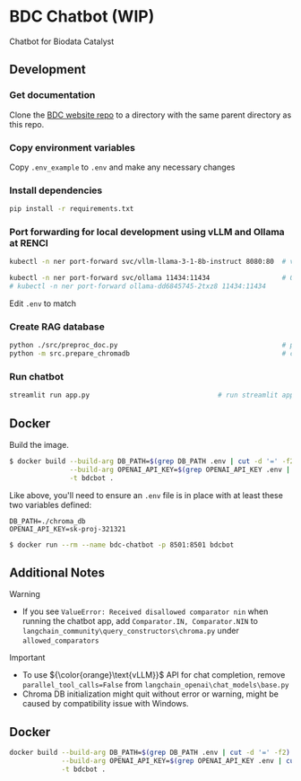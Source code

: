 # BDC Chatbot (WIP)

Chatbot for Biodata Catalyst

## Development

### Get documentation
Clone the [BDC website repo](https://github.com/stagecc/interim-bdc-website/tree/main) to a directory with the same parent directory as this repo.

### Copy environment variables
Copy `.env_example` to `.env` and make any necessary changes

### Install dependencies

```bash
pip install -r requirements.txt
```

### Port forwarding for local development using vLLM and Ollama at RENCI

```bash
kubectl -n ner port-forward svc/vllm-llama-3-1-8b-instruct 8080:80  # vLLM port-forward

kubectl -n ner port-forward svc/ollama 11434:11434                  # Ollama port-forward
# kubectl -n ner port-forward ollama-dd6845745-2txz8 11434:11434
```
Edit `.env` to match

### Create RAG database

```bash
python ./src/preproc_doc.py                                         # preprocess BDC website repo
python -m src.prepare_chromadb                                      # create chroma db
```

### Run chatbot
```bash
streamlit run app.py                                # run streamlit app
```

## Docker

Build the image.

```bash
$ docker build --build-arg DB_PATH=$(grep DB_PATH .env | cut -d '=' -f2) \
               --build-arg OPENAI_API_KEY=$(grep OPENAI_API_KEY .env | cut -d '=' -f2) \
               -t bdcbot .

```

Like above, you'll need to ensure an `.env` file is in place with at least these two variables defined:
```
DB_PATH=./chroma_db
OPENAI_API_KEY=sk-proj-321321
```

```bash
$ docker run --rm --name bdc-chatbot -p 8501:8501 bdcbot
```

## Additional Notes

> [!WARNING]
>
> - If you see `ValueError: Received disallowed comparator nin` when running the chatbot app, add `Comparator.IN, Comparator.NIN` to `langchain_community\query_constructors\chroma.py` under `allowed_comparators`

> [!IMPORTANT]
>
> - To use ${\color{orange}\text{vLLM}}$ API for chat completion, remove `parallel_tool_calls=False` from `langchain_openai\chat_models\base.py`
> - Chroma DB initialization might quit without error or warning, might be caused by compatibility issue with Windows.

## Docker

```bash
docker build --build-arg DB_PATH=$(grep DB_PATH .env | cut -d '=' -f2) \
             --build-arg OPENAI_API_KEY=$(grep OPENAI_API_KEY .env | cut -d '=' -f2) \
             -t bdcbot .
```
